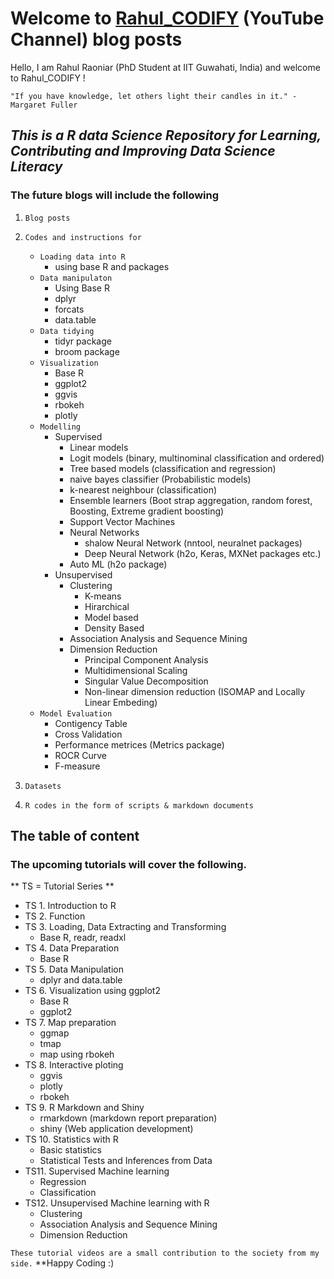 # Welcome to [Rahul_CODIFY](https://www.youtube.com/channel/UCO4nlQjNTn15HFFNpOVUotg) (YouTube Channel) blog posts


Hello, I am Rahul Raoniar (PhD Student at IIT Guwahati, India) and welcome to Rahul_CODIFY ! 


`"If you have knowledge, let others light their candles in it." - Margaret Fuller` 


## *This is a R data Science Repository for Learning, Contributing and Improving Data Science Literacy*

### The future blogs will include the following

1. `Blog posts` 
2. `Codes and instructions for` 
   + `Loading data into R`
      + using base R and packages
   + `Data manipulaton`
      + Using Base R
      + dplyr
      + forcats
      + data.table
    + `Data tidying`
      + tidyr package
      + broom package
   + `Visualization`
      + Base R
      + ggplot2
      + ggvis
      + rbokeh
      + plotly
   + `Modelling`
      + Supervised
        + Linear models
        + Logit models (binary, multinominal classification and ordered)
        + Tree based models (classification and regression)
        + naive bayes classifier (Probabilistic models)
        + k-nearest neighbour (classification)
        + Ensemble learners (Boot strap aggregation, random forest, Boosting, Extreme gradient boosting)
        + Support Vector Machines
        + Neural Networks
           + shalow Neural Network (nntool, neuralnet packages)
           + Deep Neural Network (h2o, Keras, MXNet packages etc.)
        + Auto ML (h2o package)
      + Unsupervised
        + Clustering
          + K-means
          + Hirarchical
          + Model based
          + Density Based
        + Association Analysis and Sequence Mining
        + Dimension Reduction
          + Principal Component Analysis
          + Multidimensional Scaling
          + Singular Value Decomposition
          + Non-linear dimension reduction (ISOMAP and Locally Linear Embeding)
    + `Model Evaluation`
      + Contigency Table
      + Cross Validation
      + Performance metrices (Metrics package)
      + ROCR Curve
      + F-measure 
      
3. `Datasets`
4. `R codes in the form of scripts & markdown documents` 


## The table of content

### The upcoming tutorials will cover the following. 

** TS = Tutorial Series **
* TS 1. Introduction to R 
* TS 2. Function 
* TS 3. Loading, Data Extracting and Transforming 
    + Base R, readr, readxl
* TS 4. Data Preparation 
    + Base R
* TS 5. Data Manipulation 
    + dplyr and data.table 
* TS 6. Visualization using ggplot2 
    + Base R
    + ggplot2
* TS 7. Map preparation
     + ggmap
     + tmap
     + map using rbokeh
* TS 8. Interactive ploting 
     + ggvis
     + plotly
     + rbokeh
* TS 9. R Markdown and Shiny 
     + rmarkdown (markdown report preparation)
     + shiny (Web application development)
* TS 10. Statistics with R 
     + Basic statistics
     + Statistical Tests and Inferences from Data
* TS11. Supervised Machine learning 
   + Regression
   + Classification 
* TS12. Unsupervised Machine learning with R
   + Clustering
   + Association Analysis and Sequence Mining
   + Dimension Reduction



`These tutorial videos are a small contribution to the society from my side.` **Happy Coding :)

